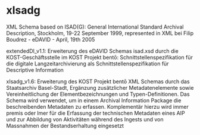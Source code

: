 # xIsadg

XML Schema based on ISAD(G): General International Standard Archival Description, Stockholm, 19-22 September 1999, represented in XML bei Filip Boudrez - eDAVID - April, 19th 2005

extendedDI_v1.1: Erweiterung des eDAVID Schemas isad.xsd durch die KOST-Geschäftsstelle im KOST Projekt bentō: Schnittstellenspezifikation für die digitale Langzeitarchivierung als Schnittstellenspezifikation für Descriptive Information

xIsadg_v1.6: Erweiterung des KOST Projekt bentō XML Schemas durch das Staatsarchiv Basel-Stadt, Ergänzung zusätzlicher Metadatenelemente sowie Vereinheitlichung der Elementbezeichnungen und Typen-Definitionen. Das Schema wird verwendet, um in einem Archival Information Package die beschreibenden Metadaten zu erfassen. Komplementär hierzu wird immer premis oder lmer für die Erfassung der technischen Metadaten eines AIP und zur Abbildung von Aktivitäten während des Ingests und von  Massnahmen der Bestandserhaltung eingesetzt
